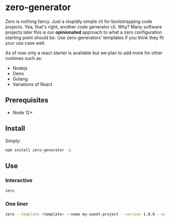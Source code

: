 # zero-generator

Zero is nothing fancy. Just a stupidly simple cli for bootstrapping code projects. Yea, that's right, another code generator cli. Why? Many software projects later this is our **opinionated** approach to what a zero configuration starting point should be. Use zero-generators' templates if you think they fit your use case well.

As of now only a react starter is available but we plan to add more for other runtimes such as:

- Nodejs
- Deno
- Golang
- Variations of React

## Prerequisites

- Node 12+

## Install

Simply:

```sh
npm install zero-generator -g
```

## Use

### Interactive

```sh
zero
```

### One liner

```sh
zero --template <template> --name my-sweet-project --version 1.0.0 --author Tom Bombadil --license MIT
```
